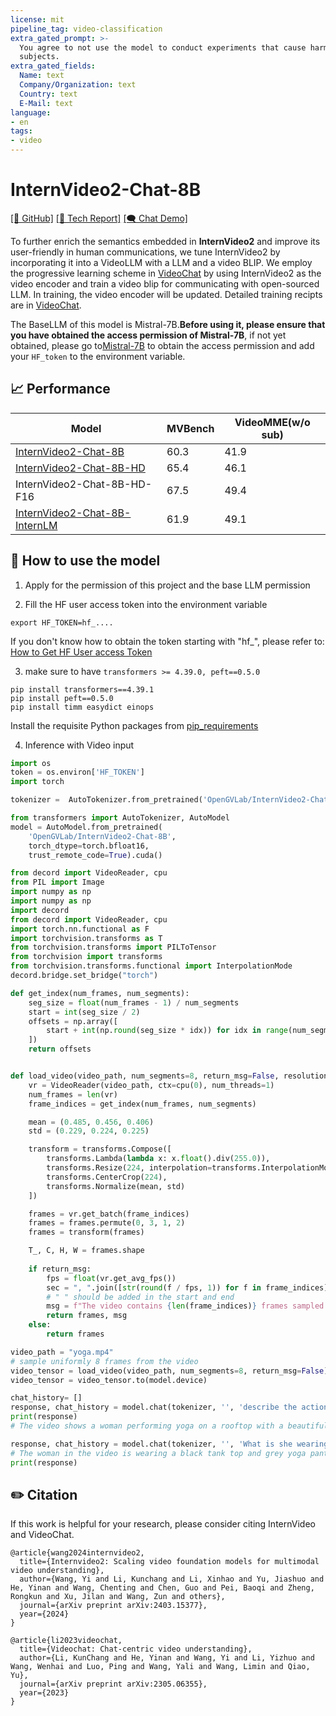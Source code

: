 ```yaml
---
license: mit
pipeline_tag: video-classification
extra_gated_prompt: >-
  You agree to not use the model to conduct experiments that cause harm to human
  subjects.
extra_gated_fields:
  Name: text
  Company/Organization: text
  Country: text
  E-Mail: text
language:
- en
tags:
- video
---
```


# InternVideo2-Chat-8B

[\[📂 GitHub\]](https://github.com/OpenGVLab/InternVideo/tree/main/InternVideo2)   [\[📜 Tech Report\]](https://arxiv.org/abs/2403.15377) [\[🗨️ Chat Demo\]](https://vchat.opengvlab.com/)  

To further enrich the semantics embedded in **InternVideo2** and improve its user-friendly in human communications, we tune InternVideo2 by incorporating it into a VideoLLM with a LLM and a video BLIP. We employ the progressive learning scheme in [VideoChat](https://arxiv.org/abs/2311.17005) by using InternVideo2 as the video encoder and train a video blip for
communicating with open-sourced LLM. In training, the video encoder will be updated. Detailed training recipts are in [VideoChat](https://arxiv.org/abs/2311.17005).

The BaseLLM of this model is Mistral-7B.**Before using it, please ensure that you have obtained the access permission of Mistral-7B**, if not yet obtained, please go to[Mistral-7B](https://huggingface.co/mistralai/Mistral-7B-Instruct-v0.3) to obtain the access permission and add your `HF_token` to the environment variable. 

## 📈 Performance
| Model |  MVBench | VideoMME(w/o sub)| 
| ---   |  ---     |   ---            |
|[InternVideo2-Chat-8B](https://huggingface.co/OpenGVLab/InternVideo2-Chat-8B)| 60.3 | 41.9    |
|[InternVideo2-Chat-8B-HD](https://huggingface.co/OpenGVLab/InternVideo2_chat_8B_HD) | 65.4 | 46.1|
|InternVideo2-Chat-8B-HD-F16 | 67.5 | 49.4|
|[InternVideo2-Chat-8B-InternLM](https://huggingface.co/OpenGVLab/InternVideo2_Chat_8B_InternLM2_5)| 61.9| 49.1|

## 🚀 How to use the model

1. Apply for the permission of this project and the base LLM permission 

2. Fill the HF user access token into the environment variable

```shell
export HF_TOKEN=hf_....
```
If you don't know how to obtain the token starting with "hf_", please refer to: [How to Get HF User access Token](https://huggingface.co/docs/hub/security-tokens#user-access-tokens)

3. make sure to have `transformers >= 4.39.0, peft==0.5.0`

```
pip install transformers==4.39.1
pip install peft==0.5.0
pip install timm easydict einops
```

Install the requisite Python packages from [pip_requirements](https://huggingface.co/OpenGVLab/InternVideo2_chat_8B_HD/blob/main/requirements.txt) 
   
4. Inference with Video input

```Python
import os
token = os.environ['HF_TOKEN']
import torch

tokenizer =  AutoTokenizer.from_pretrained('OpenGVLab/InternVideo2-Chat-8B', trust_remote_code=True, use_fast=False)

from transformers import AutoTokenizer, AutoModel
model = AutoModel.from_pretrained(
    'OpenGVLab/InternVideo2-Chat-8B',
    torch_dtype=torch.bfloat16,
    trust_remote_code=True).cuda()

from decord import VideoReader, cpu
from PIL import Image
import numpy as np
import numpy as np
import decord
from decord import VideoReader, cpu
import torch.nn.functional as F
import torchvision.transforms as T
from torchvision.transforms import PILToTensor
from torchvision import transforms
from torchvision.transforms.functional import InterpolationMode
decord.bridge.set_bridge("torch")

def get_index(num_frames, num_segments):
    seg_size = float(num_frames - 1) / num_segments
    start = int(seg_size / 2)
    offsets = np.array([
        start + int(np.round(seg_size * idx)) for idx in range(num_segments)
    ])
    return offsets


def load_video(video_path, num_segments=8, return_msg=False, resolution=224, hd_num=4, padding=False):
    vr = VideoReader(video_path, ctx=cpu(0), num_threads=1)
    num_frames = len(vr)
    frame_indices = get_index(num_frames, num_segments)

    mean = (0.485, 0.456, 0.406)
    std = (0.229, 0.224, 0.225)

    transform = transforms.Compose([
        transforms.Lambda(lambda x: x.float().div(255.0)),
        transforms.Resize(224, interpolation=transforms.InterpolationMode.BICUBIC),
        transforms.CenterCrop(224),
        transforms.Normalize(mean, std)
    ])

    frames = vr.get_batch(frame_indices)
    frames = frames.permute(0, 3, 1, 2)
    frames = transform(frames)

    T_, C, H, W = frames.shape
        
    if return_msg:
        fps = float(vr.get_avg_fps())
        sec = ", ".join([str(round(f / fps, 1)) for f in frame_indices])
        # " " should be added in the start and end
        msg = f"The video contains {len(frame_indices)} frames sampled at {sec} seconds."
        return frames, msg
    else:
        return frames

video_path = "yoga.mp4"
# sample uniformly 8 frames from the video
video_tensor = load_video(video_path, num_segments=8, return_msg=False)
video_tensor = video_tensor.to(model.device)

chat_history= []
response, chat_history = model.chat(tokenizer, '', 'describe the action step by step.', media_type='video', media_tensor=video_tensor, chat_history= chat_history, return_history=True,generation_config={'do_sample':False})
print(response)
# The video shows a woman performing yoga on a rooftop with a beautiful view of the mountains in the background. She starts by standing on her hands and knees, then moves into a downward dog position, and finally ends with a standing position. Throughout the video, she maintains a steady and fluid movement, focusing on her breath and alignment. The video is a great example of how yoga can be practiced in different environments and how it can be a great way to connect with nature and find inner peace.

response, chat_history = model.chat(tokenizer, '', 'What is she wearing?', media_type='video', media_tensor=video_tensor, chat_history= chat_history, return_history=True,generation_config={'do_sample':False})
# The woman in the video is wearing a black tank top and grey yoga pants.
print(response)
```

## ✏️ Citation
If this work is helpful for your research, please consider citing InternVideo and VideoChat.

```
@article{wang2024internvideo2,
  title={Internvideo2: Scaling video foundation models for multimodal video understanding},
  author={Wang, Yi and Li, Kunchang and Li, Xinhao and Yu, Jiashuo and He, Yinan and Wang, Chenting and Chen, Guo and Pei, Baoqi and Zheng, Rongkun and Xu, Jilan and Wang, Zun and others},
  journal={arXiv preprint arXiv:2403.15377},
  year={2024}
}

@article{li2023videochat,
  title={Videochat: Chat-centric video understanding},
  author={Li, KunChang and He, Yinan and Wang, Yi and Li, Yizhuo and Wang, Wenhai and Luo, Ping and Wang, Yali and Wang, Limin and Qiao, Yu},
  journal={arXiv preprint arXiv:2305.06355},
  year={2023}
}
```